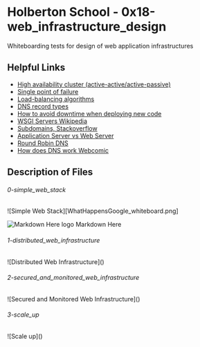 # Holberton School - 0x18-web_infrastructure_design
Whiteboarding tests for design of web application infrastructures

## Helpful Links
* [High availability cluster (active-active/active-passive)](https://docs.oracle.com/cd/E17904_01/core.1111/e10106/intro.htm#ASHIA712)
* [Single point of failure](https://en.wikipedia.org/wiki/Single_point_of_failure)
* [Load-balancing algorithms](https://devcentral.f5.com/articles/intro-to-load-balancing-for-developers-ndash-the-algorithms)
* [DNS record types](https://pressable.com/blog/2014/12/23/dns-record-types-explained/)
* [How to avoid downtime when deploying new code](https://softwareengineering.stackexchange.com/questions/35063/how-do-you-update-your-production-codebase-database-schema-without-causing-downt#answers-header)
* [WSGI Servers Wikipedia](https://en.wikipedia.org/wiki/Web_Server_Gateway_Interface)
* [Subdomains, Stackoverflow](https://serverfault.com/questions/275982/what-type-of-dns-record-is-needed-to-make-a-subdomain)
* [Application Server vs Web Server](https://www.nginx.com/resources/glossary/application-server-vs-web-server/)
* [Round Robin DNS](https://www.dnsknowledge.com/whatis/round-robin-dns/)
* [How does DNS work Webcomic](https://howdns.works/ep1/)

## Description of Files
<h6>0-simple_web_stack</h6>
![Simple Web Stack][WhatHappensGoogle_whiteboard.png]



![Markdown Here logo](https://raw.github.com/adam-p/markdown-here/master/src/common/images/icon48.png) Markdown Here



<h6>1-distributed_web_infrastructure</h6>
![Distributed Web Infrastructure]()

<h6>2-secured_and_monitored_web_infrastructure</h6>
![Secured and Monitored Web Infrastructure]()

<h6>3-scale_up</h6>
![Scale up]()
